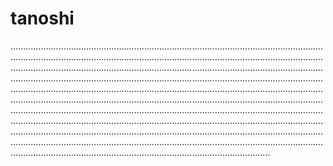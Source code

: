 # tanoshi
...............................................................................................................................................................................................................................................................................................................................................................................................................................................................................................................................................................................................................................................................................................................................................................................................................................................................................................................................................................................................................................................................................................................................................................................................................................................................................................................................................................................................